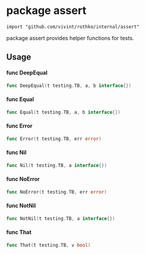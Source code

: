 # package assert

`import "github.com/vivint/rothko/internal/assert"`

package assert provides helper functions for tests.

## Usage

#### func  DeepEqual

```go
func DeepEqual(t testing.TB, a, b interface{})
```

#### func  Equal

```go
func Equal(t testing.TB, a, b interface{})
```

#### func  Error

```go
func Error(t testing.TB, err error)
```

#### func  Nil

```go
func Nil(t testing.TB, a interface{})
```

#### func  NoError

```go
func NoError(t testing.TB, err error)
```

#### func  NotNil

```go
func NotNil(t testing.TB, a interface{})
```

#### func  That

```go
func That(t testing.TB, v bool)
```
